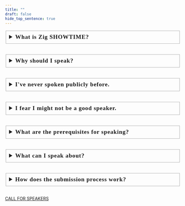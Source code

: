 ```yaml
---
title: ""
draft: false
hide_top_sentence: true
---
```

<style type="text/css">
	#logo {
      display: flex;
      flex-direction: column;
      justify-content: center;
      align-items: center;
      transform: scale(0.5);
    }
	#question-container {
	  min-width: 60vw;
	  max-width: min(90vw, 500px);
	}

	details {
	    font-family: sans-serif;
	    font-size: 1.5rem;
	    border-radius: 4px;
	    padding: .5em .5em 0;
	    margin-bottom: 2rem;
	}

	summary {
	    cursor: pointer;
	    font-family: 'Press Start 2P', cursive;
	    line-height: 1.4rem;
	    font-weight: bold;
	    margin: -.5em -.5em 0;
	    padding: .5em;
	    border: 1px solid #aaa;
	    font-size: 1.2rem;
	    letter-spacing: 1px;
	    /* Works on Chrome, but not Firefox.
	       SHAMEFUL DISPLAY.       
	    display: flex;
	    flex-direction: row-reverse;
	    justify-content: space-between;
	    align-items: center;
	    */
	}

	details[open] {
	    padding: .5em;
	    color: white;
	}

	details[open] summary {
	    border-bottom: 1px solid #aaa;
	    margin-bottom: .5em;
	}

	details > summary::-webkit-details-marker {
	  display: none;
	}

	details a {
	  color: #FFFF54;
	}
</style>
<div id="question-container">
    <details>
      <summary>What is Zig SHOWTIME?</summary>
      <p>
        Zig SHOWTIME is a live-streamed show that airs on Twitch where (mostly) 
        members of the Zig community present on a topic and take questions from
        the viewers. Every episode features two speakers.
      </p>
      <p>
        <a href="https://youtu.be/Unq712gqu2U">
          Link to the first episode.
        </a> 
        <br>
        <a href="https://kristoff.it/blog/future-online-meetups">
          Here you can read more about the concept.
        </a> 
      </p>
    </details>
    <details>
      <summary>Why should I speak?</summary>
      <p>
        From your point of view, speaking should be an activity that you choose to
        perform for enjoyment, personal growth or a mix of the two.
      </p>
      <p>
        We often hear that becoming a better communicator is an important "soft skill"
        to have, but it's rarely the case that companies really support that effort. 
        Speaking at events like Zig SHOWTIME can really help.
      </p>
      <p>
        From the point of view of the community, we need to make it easier for people
        interested in Zig to be excited and learn more about the language. 
        <br>
        Zig SHOWTIME is an opportunity to have fun during the live stream, 
        but also create something useful thanks to the fact that 
        <a href="https://www.youtube.com/channel/UC2EQzAewrC10KCDFSS4j-zA">
          all talks are archived on YouTube</a>.
      </p>
    </details>
    <details>
      <summary>I've never spoken publicly before.</summary>
      Don't worry, we accept first-time speakers and if you point out that you might
      need help, we'll be happy to support you. As of now we've aired 3 episodes and
      for a few of the speakers that was the first time they spoke publicly.
    </details>
    <details>
      <summary>I fear I might not be a good speaker.</summary>
      <p>
        If you're not an experienced speaker, chances are that your estimate of your 
        own speaking ability is imprecise. People tend to stress over their flaws and
        underestimate their strenghts much more than the public usually does.
      </p>
      <p>
        As the organizer of the show, I'm happy to have new speakers present even 
        (and especially) if they're not at the peak of their public speaking ability.
        To become a better speaker you need experience, and I'd be happy to support
        your growth if that means that as you improve, you will also give better talks
        in this show. In other words, from my point of view it's a rational investment.
      </p>
      <p>
        If you feel you would not be accepted by the public on the grounds of not being a native speaker / 
        gender / sexual orientation / race / ..., rest assured that the Zig community is welcoming
        to all kinds of people, and I'll be present throughout the whole presentation.
      </p>
    </details>
    <details>
      <summary>What are the prerequisites for speaking?</summary>
      <p>
        To be a speaker first of all you need to have a pair of headphones an a decent 
        microphone. The need for a good mic is self-evident, while the need for headphones
        (earbuds or any non-speaker device) is because during the Q&A part of your talk you
        will need to hear the question being posed to you without producing audio feedback
        and the usual noises that you can find in company meetings.
      </p>
      <p>
        While not strictly mandatory, it's also recommended to have a webcam of some sort (some 
        speakers have already used their phones for that purpose in the past) so that the public
        can see your face, especially during the Q&A. If you don't want to share your face, or
        you don't have a webcam, we can definitely find an alternative solution.
      </p>
      <p>
        Finally, you will probably share slides or some code. For that you will need a connection
        that can support that video stream. As of now, we're using 
        <a href="https://laplace.madeby.monster/">https://laplace.madeby.monster/</a>.
      </p>
    </details>
    <details>
      <summary>What can I speak about?</summary>
      <p>
        Clearly Zig SHOWTIME focuses on talks around Zig, but we're also open to talks about topics that
        are adjacent to Zig, like {systems, embedded, low-level} programming, WebAssembly, just to name 
        a few. If it's something that's worth knowing for a member of the Zig community, we want to hear about it.
      </p>
      <p>
        As for Zig-specific topics, we are interested in learning about your Zig project, be it a game,
        an application, a library, or even a PR that you sent to the main project. On top of that we also
        don't mind talks that explain some of the basics, like stack vs heap, how manual memory management 
        works, etc.
      </p>
      <p>
        There's also room for other less-conventional topics or formats (e.g. livecoding).
        I only ask that you try to package your talk in a 20-minute sesson (30 at most).
        If you want to tackle a problem that requires more time, please break it down into two
        separate talks. We love returning speakers, while &mdash; as you can imagine &mdash; 
        people's attention spans are farily narrow, especially when watching content on a screen.
      </p>
    </details>
    <details>
      <summary>How does the submission process work?</summary>
      <p>
        Fill the form linked at the bottom of this page. As soon as I can, I will get in 
        contact with you to schedule your talk. In the Google form you will be asked for your
        availability on either Saturday or Sunday at varying times. These are just indicative times,
        when it will come to schedule your talk I will work with you to make sure we can find a date
        and time that works for you (and the other speaker).
      </p>
      <p>
        The show doesn't air always at the same time. We change it depending on the needs of the speakers.
      </p>
    </details>
  </div>
  <div style="margin-top: 25px"></div>
  <a class="cf button" target="_blank" href="https://forms.gle/umLuHc8y2coqjaqAA">CALL FOR SPEAKERS</a>